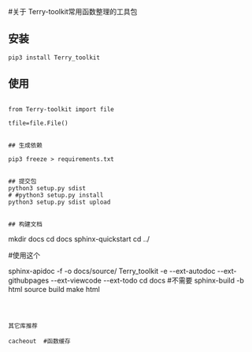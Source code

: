 #关于
Terry-toolkit常用函数整理的工具包

## 安装
```
pip3 install Terry_toolkit
```


## 使用
 

```

from Terry-toolkit import file

tfile=file.File()


## 生成依赖

pip3 freeze > requirements.txt


## 提交包
python3 setup.py sdist
# #python3 setup.py install
python3 setup.py sdist upload


## 构建文档
```
mkdir docs
cd docs
sphinx-quickstart
cd ../

#使用这个

sphinx-apidoc -f -o docs/source/ Terry_toolkit  -e --ext-autodoc --ext-githubpages --ext-viewcode --ext-todo
cd docs
#不需要 sphinx-build -b html source build 
make html
```



其它库推荐

cacheout  #函数缓存
